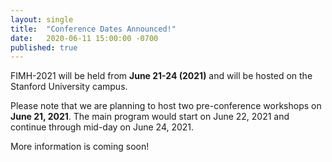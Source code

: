 ```yaml
---
layout: single
title:  "Conference Dates Announced!"
date:   2020-06-11 15:00:00 -0700
published: true
---
```


FIMH-2021 will be held from **June 21-24 (2021)** and will be hosted on the Stanford University campus.

Please note that we are planning to host two pre-conference workshops on **June 21, 2021**. The main program would start on June 22, 2021 and continue through mid-day on June 24, 2021.

More information is coming soon! 
